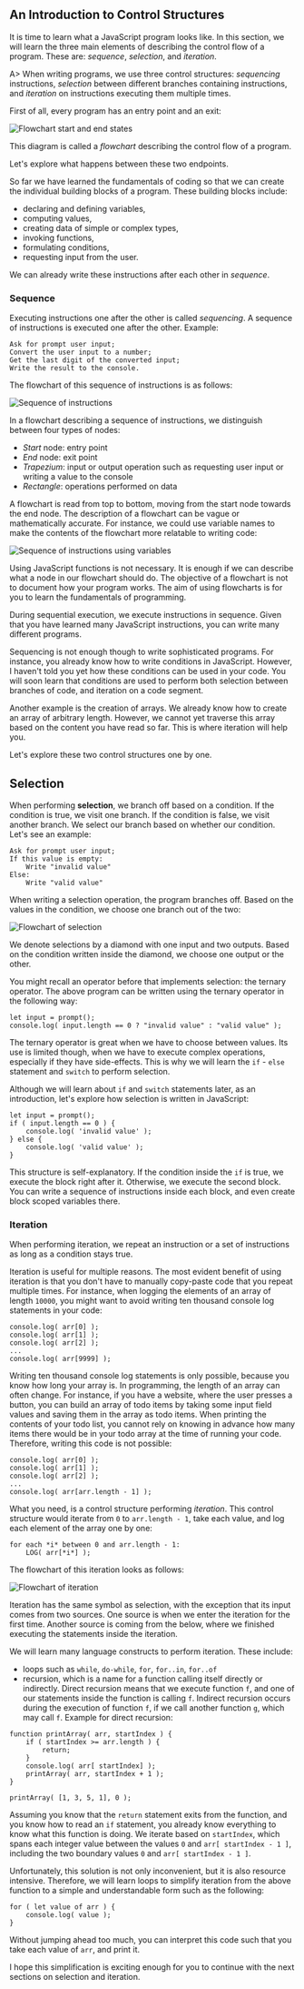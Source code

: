 ## An Introduction to Control Structures

It is time to learn what a JavaScript program looks like. In this section, we will learn the three main elements of describing the control flow of a program. These are: *sequence*, *selection*, and *iteration*.

A> When writing programs, we use three control structures: *sequencing* instructions, *selection* between different branches containing instructions, and *iteration* on instructions executing them multiple times.

First of all, every program has an entry point and an exit:

![`Flowchart start and end states`](images/flowchart.png)

This diagram is called a *flowchart* describing the control flow of a program.

Let's explore what happens between these two endpoints.

So far we have learned the fundamentals of coding so that we can create the individual building blocks of a program. These building blocks include:

- declaring and defining variables,
- computing values,
- creating data of simple or complex types,
- invoking functions,
- formulating conditions,
- requesting input from the user.

We can already write these instructions after each other in *sequence*.

### Sequence

Executing instructions one after the other is called *sequencing*. A sequence of instructions is executed one after the other. Example:

```
Ask for prompt user input;
Convert the user input to a number;
Get the last digit of the converted input;
Write the result to the console.
```

The flowchart of this sequence of instructions is as follows:

![`Sequence of instructions`](images/sequence1_en.png)

In a flowchart describing a sequence of instructions, we distinguish between four types of nodes:

- *Start* node: entry point
- *End* node: exit point
- *Trapezium*: input or output operation such as requesting user input or writing a value to the console
- *Rectangle*: operations performed on data

A flowchart is read from top to bottom, moving from the start node towards the end node. The description of a flowchart can be vague or mathematically accurate. For instance, we could use variable names to make the contents of the flowchart more relatable to writing code:

![`Sequence of instructions using variables`](images/sequence2_en.png)

Using JavaScript functions is not necessary. It is enough if we can describe what a node in our flowchart should do. The objective of a flowchart is not to document how your program works. The aim of using flowcharts is for you to learn the fundamentals of programming.

During sequential execution, we execute instructions in sequence. Given that you have learned many JavaScript instructions, you can write many different programs.

Sequencing is not enough though to write sophisticated programs. For instance, you already know how to write conditions in JavaScript. However, I haven't told you yet how these conditions can be used in your code. You will soon learn that conditions are used to perform both selection between branches of code, and iteration on a code segment.

Another example is the creation of arrays. We already know how to create an array of arbitrary length. However, we cannot yet traverse this array based on the content you have read so far. This is where iteration will help you.

Let's explore these two control structures one by one.

## Selection

When performing **selection**, we branch off based on a condition. If the condition is true, we visit one branch. If the condition is false, we visit another branch. We select our branch based on whether our condition. Let's see an example:

```
Ask for prompt user input;
If this value is empty:
    Write "invalid value"
Else:
    Write "valid value"
```

When writing a selection operation, the program branches off. Based on the values in the condition, we choose one branch out of the two:

![`Flowchart of selection`](images/Selection1_en.png)

We denote selections by a diamond with one input and two outputs. Based on the condition written inside the diamond, we choose one output or the other.

You might recall an operator before that implements selection: the ternary operator. The above program can be written using the ternary operator in the following way:

```
let input = prompt();
console.log( input.length == 0 ? "invalid value" : "valid value" );
```

The ternary operator is great when we have to choose between values. Its use is limited though, when we have to execute complex operations, especially if they have side-effects. This is why we will learn the `if` - `else` statement and `switch` to perform selection.

Although we will learn about `if` and `switch` statements later, as an introduction, let's explore how selection is written in JavaScript:

```
let input = prompt();
if ( input.length == 0 ) {
    console.log( 'invalid value' );
} else {
    console.log( 'valid value' );
}
```

This structure is self-explanatory. If the condition inside the `if` is true, we execute the block right after it. Otherwise, we execute the second block. You can write a sequence of instructions inside each block, and even create block scoped variables there.

### Iteration

When performing iteration, we repeat an instruction or a set of instructions as long as a condition stays true.

Iteration is useful for multiple reasons. The most evident benefit of using iteration is that you don't have to manually copy-paste code that you repeat multiple times. For instance, when logging the elements of an array of length `10000`, you might want to avoid writing ten thousand console log statements in your code:

```
console.log( arr[0] );
console.log( arr[1] );
console.log( arr[2] );
...
console.log( arr[9999] );
```

Writing ten thousand console log statements is only possible, because you know how long your array is. In programming, the length of an array can often change. For instance, if you have a website, where the user presses a button, you can build an array of todo items by taking some input field values and saving them in the array as todo items. When printing the contents of your todo list, you cannot rely on knowing in advance how many items there would be in your todo array at the time of running your code. Therefore, writing this code is not possible:

```
console.log( arr[0] );
console.log( arr[1] );
console.log( arr[2] );
...
console.log( arr[arr.length - 1] );
```

What you need, is a control structure performing *iteration*. This control structure would iterate from `0` to `arr.length - 1`, take each value, and log each element of the array one by one:

```
for each *i* between 0 and arr.length - 1:
    LOG( arr[*i*] );
```

The flowchart of this iteration looks as follows:

![`Flowchart of iteration`](images/Iteration1_en.png)

Iteration has the same symbol as selection, with the exception that its input comes from two sources. One source is when we enter the iteration for the first time. Another source is coming from the below, where we finished executing the statements inside the iteration.

We will learn many language constructs to perform iteration. These include:

- loops such as `while`, `do-while`, `for`, `for..in`, `for..of`
- recursion, which is a name for a function calling itself directly or indirectly. Direct recursion means that we execute function `f`, and one of our statements inside the function is calling `f`. Indirect recursion occurs during the execution of function `f`, if we call another function `g`, which may call `f`. Example for direct recursion:

```
function printArray( arr, startIndex ) {
    if ( startIndex >= arr.length ) {
        return;
    }
    console.log( arr[ startIndex] );
    printArray( arr, startIndex + 1 );
}

printArray( [1, 3, 5, 1], 0 );
```

Assuming you know that the `return` statement exits from the function, and you know how to read an `if` statement, you already know everything to know what this function is doing. We iterate based on `startIndex`, which spans each integer value between the values `0` and `arr[ startIndex - 1 ]`, including the two boundary values `0` and `arr[ startIndex - 1 ]`.

Unfortunately, this solution is not only inconvenient, but it is also resource intensive. Therefore, we will learn loops to simplify iteration from the above function to a simple and understandable form such as the following:

```
for ( let value of arr ) {
    console.log( value );
}
```

Without jumping ahead too much, you can interpret this code such that you take each value of `arr`, and print it.

I hope this simplification is exciting enough for you to continue with the next sections on selection and iteration.
